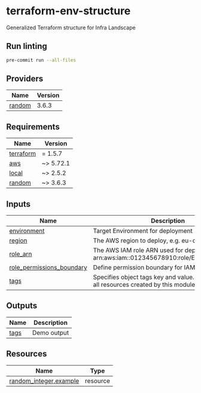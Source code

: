 # terraform-env-structure

Generalized Terraform structure for Infra Landscape

## Run linting

```bash
pre-commit run --all-files
```

<!-- BEGIN_TF_DOCS -->




## Providers

| Name | Version |
|------|---------|
| <a name="provider_random"></a> [random](#provider\_random) | 3.6.3 |



## Requirements

| Name | Version |
|------|---------|
| <a name="requirement_terraform"></a> [terraform](#requirement\_terraform) | = 1.5.7 |
| <a name="requirement_aws"></a> [aws](#requirement\_aws) | ~> 5.72.1 |
| <a name="requirement_local"></a> [local](#requirement\_local) | ~> 2.5.2 |
| <a name="requirement_random"></a> [random](#requirement\_random) | ~> 3.6.3 |

## Inputs

| Name | Description | Type | Default | Required |
|------|-------------|------|---------|:--------:|
| <a name="input_environment"></a> [environment](#input\_environment) | Target Environment for deployment | `string` | n/a | yes |
| <a name="input_region"></a> [region](#input\_region) | The AWS region to deploy, e.g. eu-central-1 | `string` | n/a | yes |
| <a name="input_role_arn"></a> [role\_arn](#input\_role\_arn) | The AWS IAM role ARN used for deployment (e.g. arn:aws:iam::012345678910:role/EKSDeployerRole) | `string` | n/a | yes |
| <a name="input_role_permissions_boundary"></a> [role\_permissions\_boundary](#input\_role\_permissions\_boundary) | Define permission boundary for IAM Roles | `string` | `null` | no |
| <a name="input_tags"></a> [tags](#input\_tags) | Specifies object tags key and value. This applies to all resources created by this module. | `map(string)` | `{}` | no |

## Outputs

| Name | Description |
|------|-------------|
| <a name="output_tags"></a> [tags](#output\_tags) | Demo output |

## Resources

| Name | Type |
|------|------|
| [random_integer.example](https://registry.terraform.io/providers/hashicorp/random/latest/docs/resources/integer) | resource |
<!-- END_TF_DOCS -->
